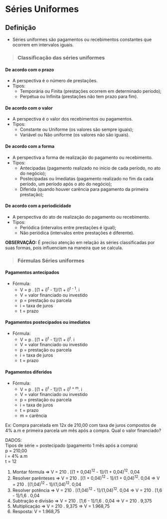 # Séries Uniformes

## Definição
- Séries uniformes são pagamentos ou recebimentos constantes que ocorrem em intervalos iguais.

> ### Classificação das séries uniformes

#### De acordo com o prazo
- A perspectiva é o número de prestações.
- Tipos:
  - Temporária ou Finita (prestações ocorrem em determinado período);
  - Perpétua ou Infinita (prestações não tem prazo para fim).

#### De acordo com o valor 
- A perspectiva é o valor dos recebimentos ou pagamentos.
- Tipos:
  - Constante ou Uniforme (os valores são sempre iguais);
  - Variável ou Não uniforme (os valores não são iguais).

#### De acordo com a forma
- A perspectiva a forma de realização do pagamento ou recebimento.
- Tipos:
  - Antecipadas (pagamento realizado no início de cada período, no ato do negócio);
  - Postecipadas ou Imediatas (pagamento realizado no fim da cada período, um período após o ato do negócio);
  - Diferida (quando houver carência para pagamento da primeira prestação);

#### De acordo com a periodicidade
- A perspectiva do ato de realização do pagamento ou recebimento.
- Tipos:
  - Periódica (intervalos entre prestações é igual);
  - Não periódica (intervalos entre prestações é diferente).

**OBSERVAÇÃO:** É preciso atenção em relação às séries classificadas por suas formas, pois influenciam na maneira que se calcula.

> ### Fórmulas Séries uniformes

#### Pagamentos antecipados
- Fórmula:
  - V = p . [(1 + i)<sup>t</sup> - 1]/(1 + i)<sup>t - 1</sup>. i
  - V = valor financiado ou investido
  - p = prestação ou parcela
  - i = taxa de juros
  - t = prazo

#### Pagamentos postecipados ou imediatos
- Fórmula:
  - V = p . [(1 + i)<sup>t</sup> - 1]/(1 + i)<sup>t</sup>. i
  - V = valor financiado ou investido
  - p = prestação ou parcela
  - i = taxa de juros
  - t = prazo

#### Pagamentos diferidos
- Fórmula:
  - V = p . [(1 + i)<sup>t</sup> - 1]/(1 + i)<sup>t + m</sup>. i
  - V = valor financiado ou investido
  - p = prestação ou parcela
  - i = taxa de juros
  - t = prazo
  - m = carência

Ex: Compra parcelada em 12x de 210,00 com taxa de juros compostos de 4% a.m e primeira parcela um mês após a compra. Qual o valor financiado?

DADOS:  
Tipos de série = postecipado (pagamento 1 mês após a compra)  
p = 210,00  
i = 4% a.m  
t = 12  

1. Montar fórmula => V = 210 . [(1 + 0,04)<sup>12</sup> - 1]/(1 + 0,04)<sup>12</sup>. 0,04
2. Resolver parênteses => V = 210 . [(1 + 0,04)<sup>12</sup> - 1]/(1 + 0,04)<sup>12</sup>. 0,04 => V = 210 . [(1,04)<sup>12</sup> - 1]/(1,04)<sup>12</sup>. 0,04
3. Resolver potência => V = 210 . [(1,04)<sup>12</sup> - 1]/(1,04)<sup>12</sup>. 0,04 => V = 210 . [1,6 - 1]/1,6 . 0,04
4. Subtração e divisão => V = 210 . [1,6 - 1]/1,6 . 0,04 => V = 210 . 9,375
5. Multiplicação => V = 210 . 9,375 => V = 1.968,75
6. Resposta: V = 1.968,75